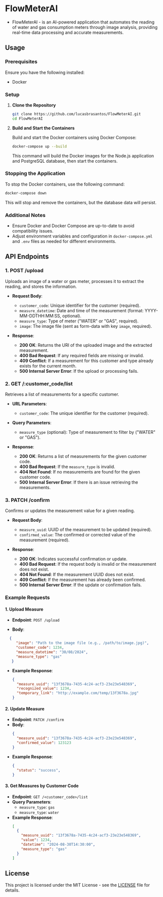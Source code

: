# FlowMeterAI
- FlowMeterAI - is an AI-powered application that automates the reading of water and gas consumption meters through image analysis, providing real-time data processing and accurate measurements.

## Usage

### Prerequisites

Ensure you have the following installed:

- Docker

### Setup

1. **Clone the Repository**

   ```sh
   git clone https://github.com/lucasbrasantos/FlowMeterAI.git
   cd FlowMeterAI
   ```

2. **Build and Start the Containers**

   Build and start the Docker containers using Docker Compose:

   ```sh
   docker-compose up --build
   ```

   This command will build the Docker images for the Node.js application and PostgreSQL database, then start the containers.


### Stopping the Application

To stop the Docker containers, use the following command:

```sh
docker-compose down
```

This will stop and remove the containers, but the database data will persist.

### Additional Notes

- Ensure Docker and Docker Compose are up-to-date to avoid compatibility issues.
- Adjust environment variables and configuration in `docker-compose.yml` and `.env` files as needed for different environments.
   

## API Endpoints

### 1. **POST /upload**

Uploads an image of a water or gas meter, processes it to extract the reading, and stores the information.

- **Request Body**:
  - `customer_code`: Unique identifier for the customer (required).
  - `measure_datetime`: Date and time of the measurement (format: YYYY-MM-DDTHH:MM:SS, optional).
  - `measure_type`: Type of meter ("WATER" or "GAS", required).
  - `image`: The image file (sent as form-data with key `image`, required).

- **Response**:
  - **200 OK**: Returns the URI of the uploaded image and the extracted measurement.
  - **400 Bad Request**: If any required fields are missing or invalid.
  - **409 Conflict**: If a measurement for this customer and type already exists for the current month.
  - **500 Internal Server Error**: If the upload or processing fails.

### 2. **GET /:customer_code/list**

Retrieves a list of measurements for a specific customer.

- **URL Parameters**:
  - `customer_code`: The unique identifier for the customer (required).

- **Query Parameters**:
  - `measure_type` (optional): Type of measurement to filter by ("WATER" or "GAS").

- **Response**:
  - **200 OK**: Returns a list of measurements for the given customer code.
  - **400 Bad Request**: If the `measure_type` is invalid.
  - **404 Not Found**: If no measurements are found for the given customer code.
  - **500 Internal Server Error**: If there is an issue retrieving the measurements.

### 3. **PATCH /confirm**

Confirms or updates the measurement value for a given reading.

- **Request Body**:
  - `measure_uuid`: UUID of the measurement to be updated (required).
  - `confirmed_value`: The confirmed or corrected value of the measurement (required).

- **Response**:
  - **200 OK**: Indicates successful confirmation or update.
  - **400 Bad Request**: If the request body is invalid or the measurement does not exist.
  - **404 Not Found**: If the measurement UUID does not exist.
  - **409 Conflict**: If the measurement has already been confirmed.
  - **500 Internal Server Error**: If the update or confirmation fails.



### Example Requests

#### 1. **Upload Measure**
   - **Endpoint**: `POST /upload`

   - **Body**:
   ```json
     {    
        "image": "Path to the image file (e.g., /path/to/image.jpg)",
        "customer_code": 1234,
        "measure_datetime": "30/08/2024",
        "measure_type": "gas"
      }
   ```

   - **Example Response**:
     ```json
     {
       "measure_uuid": "13f3678a-7435-4c24-acf3-23e23e548369",
       "recognized_value": 1234,
       "temporary_link": "http://example.com/temp/13f3678a.jpg"
     }
     ```

#### 2. **Update Measure**
   - **Endpoint**: `PATCH /confirm`
   - **Body**:
     ```json
     {
       "measure_uuid": "13f3678a-7435-4c24-acf3-23e23e548369",
       "confirmed_value": 123123
     }
     ```
   - **Example Response**:
     ```json
     {
       "status": "success",
     }
     ```

#### 3. **Get Measures by Customer Code**
   - **Endpoint**: `GET /<customer_code>/list`
   - **Query Parameters**:
     - `measure_type`: `gas`
     - `measure_type`: `water`
   - **Example Response**:
     ```json
     [
       {
         "measure_uuid": "13f3678a-7435-4c24-acf3-23e23e548369",
         "value": 1234,
         "datetime": "2024-08-30T14:30:00",
         "measure_type": "gas"
       }
     ]
     ```


## License

This project is licensed under the MIT License - see the [LICENSE](LICENSE) file for details.

